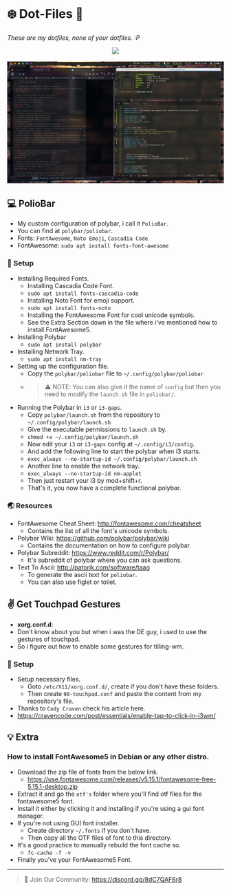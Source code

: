 # :snowflake: Dot-Files :rocket:
*These are my dotfiles, none of your dotfiles. :P*

<p align="center"><img src="https://i.imgur.com/a0qDdtI.png" /></p>

![Mine DotFiles](./screenshots/custom_polybar.png)






## :computer: PolioBar
- My custom configuration of polybar, i call it `PolioBar`.
- You can find at `polybar/poliobar`.
- Fonts: `FontAwesome`, `Noto Emoji`, `Cascadia Code`
- FontAwesome: `sudo apt install fonts-font-awesome`



### :rocket: Setup
- Installing Required Fonts.
    + Installing Cascadia Code Font.
    + `sudo apt install fonts-cascadia-code`
    + Installing Noto Font for emoji support.
    + `sudo apt install fonts-noto`
    + Installing the FontAwesome Font for cool unicode symbols.
    + See the Extra Section down in the file where i've mentioned how to install FontAwesome5.
- Installing Polybar
    + `sudo apt install polybar`
- Installing Network Tray.
    + `sudo apt install nm-tray`
- Setting up the configuration file.
    + Copy the `polybar/poliobar` file to `~/.config/polybar/poliobar`
    + > :warning: NOTE: You can also give it the name of `config` but then you need to modify the `launch.sh` file in `poliobar/`.
- Running the Polybar in `i3` or `i3-gaps`.
    + Copy `polybar/launch.sh` from the repository to  `~/.config/polybar/launch.sh`
    + Give the executable permissions to `launch.sh` by.
    + `chmod +x ~/.config/polybar/launch.sh`
    + Now edit your `i3` or `i3-gaps` config at `~/.config/i3/config`.
    + And add the following line to start the polybar when i3 starts.
    + `exec_always --no-startup-id ~/.config/polybar/launch.sh`
    + Another line to enable the network tray.
    + `exec_always --no-startup-id nm-applet`
    + Then just restart your i3 by <key>mod+shift+r</key>.
    + That's it, you now have a complete functional polybar.



### :earth_asia: Resources
- FontAwesome Cheat Sheet: http://fontawesome.com/cheatsheet
    + Contains the list of all the font's unicode symbols.
- Polybar Wiki: https://github.com/polybar/polybar/wiki
    + Contains the documentation on how to configure polybar.
- Polybar Subreddit: https://www.reddit.com/r/Polybar/
    + It's subreddit of polybar where you can ask questions.
- Text To Ascii: http://patorjk.com/software/taag
    + To generate the ascii text for `poliobar`.
    + You can also use figlet or toilet.






## :v: Get Touchpad Gestures
- **xorg.conf.d**:
- Don't know about you but when i was the DE guy, i used to use the gestures of touchpad.
- So i figure out how to enable some gestures for tilling-wm.


### :rocket: Setup
- Setup necessary files.
    + Goto `/etc/X11/xorg.conf.d/`, create if you don't have these folders. 
    + Then create `90-touchpad.conf` and paste the content from my repository's file.
- Thanks to `Cody Craven` check his article here.
- https://cravencode.com/post/essentials/enable-tap-to-click-in-i3wm/






## :bulb: Extra


### How to install FontAwesome**5** in Debian or any other distro.
- Download the zip file of fonts from the below link.
    + https://use.fontawesome.com/releases/v5.15.1/fontawesome-free-5.15.1-desktop.zip
- Extract it and go the `otf's` folder where you'll find otf files for the fontawesome5 font.
- Install it either by clicking it and installing if you're using a gui font manager.
- If you're not using GUI font installer.
    + Create directory `~/.fonts` if you don't have.
    + Then copy all the OTF files of font to this directory.
- It's a good practice to manually rebuild the font cache so.
    + `fc-cache -f -v`
- Finally you've your FontAwesome5 Font.





----

> :speech_balloon: Join Our Community: https://discord.gg/8dC7QAF6r8
